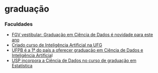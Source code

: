 # graduação

### Faculdades

* [FGV vestibular: Graduação em Ciência de Dados é novidade para este ano ](https://portal.fgv.br/noticias/vestibular-graduacao-ciencia-dados-e-novidade-este-ano)
* [Criado curso de Inteligência Artificial na UFG](https://www.ufg.br/n/119709-criado-curso-de-inteligencia-artificial-na-ufg)
* [UFPB é a 1ª do país a oferecer graduação em Ciência de Dados e Inteligência Artificia](http://plone.ufpb.br/ufpb/contents/noticias/ufpb-e-a-1a-do-pais-a-oferecer-graduacao-em-ciencia-de-dados-e-inteligencia-artificial)l
* [USP incorpora a Ciência de Dados no curso de graduação em Estatística](https://jornal.usp.br/universidade/estude-na-usp/usp-incorpora-a-ciencia-de-dados-no-curso-de-graduacao-em-estatistica/)

